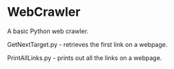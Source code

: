 # WebCrawler
A basic Python web crawler.

GetNextTarget.py - retrieves the first link on a webpage.

PrintAllLinks.py - prints out all the links on a webpage.
